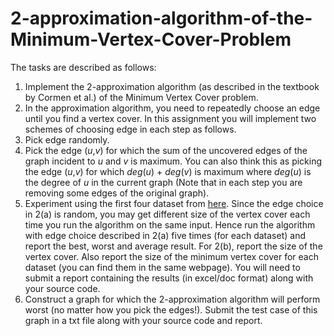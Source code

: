 # 2-approximation-algorithm-of-the-Minimum-Vertex-Cover-Problem


The tasks are described as follows:

1. Implement the 2-approximation algorithm (as described in the textbook by Cormen et al.) of the Minimum Vertex Cover problem.
2. In the approximation algorithm, you need to repeatedly choose an edge until you find a vertex cover. In this assignment you will implement two schemes of choosing edge in each step as follows.
  1. Pick edge randomly.
  2. Pick the edge (_u_,_v_) for which the sum of the uncovered edges of the graph incident to _u_ and _v_ is maximum. You can also think this as picking the edge (_u_,_v_) for which _deg_(_u_) + _deg_(_v_) is maximum where _deg_(_u_) is the degree of _u_ in the current graph (Note that in each step you are removing some edges of the original graph).
3. Experiment using the first four dataset from [here](https://turing.cs.hbg.psu.edu/txn131/vertex_cover.html). Since the edge choice in 2(a) is random, you may get different size of the vertex cover each time you run the algorithm on the same input. Hence run the algorithm with edge choice described in 2(a) five times (for each dataset) and report the best, worst and average result. For 2(b), report the size of the vertex cover. Also report the size of the minimum vertex cover for each dataset (you can find them in the same webpage). You will need to submit a report containing the results (in excel/doc format) along with your source code.
4. Construct a graph for which the 2-approximation algorithm will perform worst (no matter how you pick the edges!). Submit the test case of this graph in a txt file along with your source code and report.